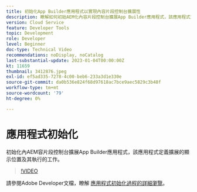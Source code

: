 ```yaml
---
title: 初始化App Builder應用程式以實現內容片段控制台擴展性
description: 瞭解如何初始AEM化內容片段控制台擴展App Builder應用程式，該應用程式定義擴展的顯示位置及其執行的工作。
version: Cloud Service
feature: Developer Tools
topic: Development
role: Developer
level: Beginner
doc-type: Technical Video
recommendations: noDisplay, noCatalog
last-substantial-update: 2023-01-04T00:00:00Z
kt: 11659
thumbnail: 3412876.jpeg
exl-id: ef5ad335-7278-4c00-beb6-233a3d1e330e
source-git-commit: da0b536e824f68d97618ac7bce9aec5829c3b48f
workflow-type: tm+mt
source-wordcount: '79'
ht-degree: 0%

---
```


# 應用程式初始化

初始化內AEM容片段控制台擴展App Builder應用程式，該應用程式定義擴展的顯示位置及其執行的工作。

>[!VIDEO](https://video.tv.adobe.com/v/3412876?quality=12&learn=on)

請參閱Adobe Developer文檔，瞭解 [應用程式初始化過程的詳細瀏覽](https://developer.adobe.com/uix/docs/services/aem-cf-console-admin/code-generation/#launch-code-generation-during-project-initialization)。
